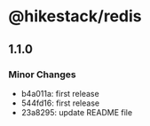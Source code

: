 # @hikestack/redis

## 1.1.0

### Minor Changes

- b4a011a: first release
- 544fd16: first release
- 23a8295: update README file

